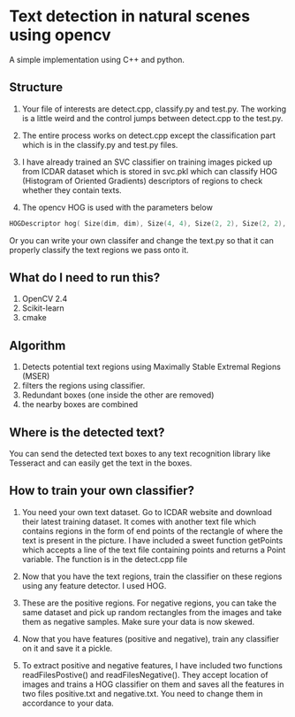 # Text detection in natural scenes using opencv

A simple implementation using C++ and python.

## Structure

1. Your file of interests are detect.cpp, classify.py and test.py. The working is a little weird and the control jumps between detect.cpp to the test.py.

2. The entire process works on detect.cpp except the classification part which is in the classify.py and test.py files.

3. I have already trained an SVC classifier on training images picked up from ICDAR dataset which is stored in svc.pkl which can classify HOG (Histogram of Oriented Gradients) descriptors of regions to check whether they contain texts.

4. The opencv HOG is used with the parameters below

```cpp
HOGDescriptor hog( Size(dim, dim), Size(4, 4), Size(2, 2), Size(2, 2), 2 );
```

Or you can write your own classifer and change the text.py so that it can properly classify the text regions we pass onto it.


## What do I need to run this?

1. OpenCV 2.4
2. Scikit-learn
3. cmake

## Algorithm

1. Detects potential text regions using Maximally Stable Extremal Regions (MSER)
2. filters the regions using classifier.
3. Redundant boxes (one inside the other are removed)
4. the nearby boxes are combined

## Where is the detected text?
You can send the detected text boxes to any text recognition library like Tesseract and can easily get the text in the boxes.

## How to train your own classifier?

1. You need your own text dataset. Go to ICDAR website and download their latest training dataset. It comes with another text file which contains regions in the form of end points of the rectangle of where the text is present in the picture.
I have included a sweet function getPoints which accepts a line of the text file containing points and returns a Point variable. The function is in the detect.cpp file

2. Now that you have the text regions, train the classifier on these regions using any feature detector. I used HOG.

3. These are the positive regions. For negative regions, you can take the same dataset and pick up random rectangles from the images and take them as negative samples. Make sure your data is now skewed.

4. Now that you have features (positive and negative), train any classifier on it and save it a pickle.

5. To extract positive and negative features, I have included two functions readFilesPostive() and readFilesNegative(). They accept location of images and trains a HOG classifier on them and saves all the features in two files positive.txt and negative.txt. You need to change them in accordance to your data.
